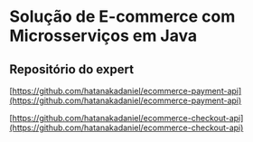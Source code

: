 # Solução de E-commerce com Microsserviços em Java

## Repositório do expert

[https://github.com/hatanakadaniel/ecommerce-payment-api](https://github.com/hatanakadaniel/ecommerce-payment-api)

[https://github.com/hatanakadaniel/ecommerce-checkout-api](https://github.com/hatanakadaniel/ecommerce-checkout-api)